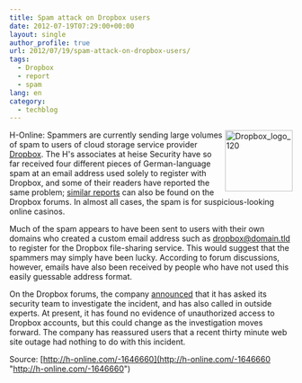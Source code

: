 ```yaml
---
title: Spam attack on Dropbox users
date: 2012-07-19T07:29:00+00:00
layout: single
author_profile: true
url: 2012/07/19/spam-attack-on-dropbox-users/
tags:
  - Dropbox
  - report
  - spam
lang: en
category: 
  - techblog
---
```

<a href="http://lh5.ggpht.com/-WeghfryhxuA/UAewOKj1QVI/AAAAAAAAGfU/V0Bq_7T5_U0/s1600-h/Dropbox_logo_120%25255B2%25255D.png" target="_blank"><img title="Dropbox_logo_120" border="0" alt="Dropbox_logo_120" align="right" src="http://lh5.ggpht.com/-LqnXk6FA6TE/UAewS5l6uOI/AAAAAAAAGfc/zB_dmn_YuCs/Dropbox_logo_120_thumb.png?imgmax=800" width="120" height="109" /></a>H-Online: Spammers are currently sending large volumes of spam to users of cloud storage service provider [Dropbox](https://www.dropbox.com/). The H's associates at heise Security have so far received four different pieces of German-language spam at an email address used solely to register with Dropbox, and some of their readers have reported the same problem; [similar reports](http://forums.dropbox.com/topic.php?id=64367) can also be found on the Dropbox forums. In almost all cases, the spam is for suspicious-looking online casinos. 

Much of the spam appears to have been sent to users with their own domains who created a custom email address such as dropbox@domain.tld to register for the Dropbox file-sharing service. This would suggest that the spammers may simply have been lucky. According to forum discussions, however, emails have also been received by people who have not used this easily guessable address format. 

On the Dropbox forums, the company [announced](http://forums.dropbox.com/topic.php?page=4&id=64367#post-455535) that it has asked its security team to investigate the incident, and has also called in outside experts. At present, it has found no evidence of unauthorized access to Dropbox accounts, but this could change as the investigation moves forward. The company has reassured users that a recent thirty minute web site outage had nothing to do with this incident. 

Source: [http://h-online.com/-1646660](http://h-online.com/-1646660 "http://h-online.com/-1646660")